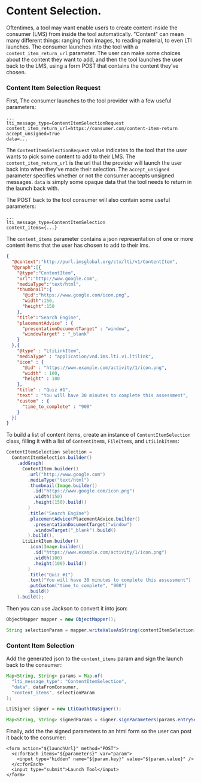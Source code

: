 
# Content Selection.  
  
Oftentimes, a tool may want enable users to create content inside the consumer (LMS) from inside the tool automatically. "Content" can mean many different things: ranging from images, to reading material, to even LTI launches. The consumer launches into the tool with a `content_item_return_url` parameter. The user can make some choices about the content they want to add, and then the tool launches the user back to the LMS, using a form POST that contains the content they've chosen.  
  
### Content Item Selection Request

First, The consumer launches to the tool provider with a few useful parameters:

```  
...
lti_message_type=ContentItemSelectionRequest
content_item_return_url=https://consumer.com/content-item-return
accept_unsigned=true
data=...
```

The `ContentItemSelectionRequest` value indicates to the tool that the user wants to pick some content to add to their LMS. The `content_item_return_url` is the url that the provider will launch the user back into when they've made their selection. The `accept_unsigned` parameter specifies whether or not the consumer accepts unsigned messages. `data` is simply some opaque data that the tool needs to return in the launch back with.

The POST back to the tool consumer will also contain some useful parameters: 
```
...
lti_message_type=ContentItemSelection
content_items={...}
```

The `content_items` parameter contains a json representation of one or more content items that the user has chosen to add to their lms.

```json
{
  "@context":"http://purl.imsglobal.org/ctx/lti/v1/ContentItem", 
  "@graph":[{
    "@type":"ContentItem",
    "url":"http://www.google.com",
	"mediaType":"text/html",
	"thumbnail":{
	  "@id":"https://www.google.com/icon.png",
	  "width":150,
	  "height":150
	},
    "title":"Search Engine",
    "placementAdvice" : {
      "presentationDocumentTarget" : "window",
      "windowTarget" : "_blank"
    }
  },{
    "@type" : "LtiLinkItem",
    "mediaType" : "application/vnd.ims.lti.v1.ltilink",
    "icon" : {
      "@id" : "https://www.example.com/activity/1/icon.png",
      "width" : 100,
      "height" : 100
    },
    "title" : "Quiz #1",
    "text" : "You will have 30 minutes to complete this assessment",
    "custom" : {
      "time_to_complete" : "900"
    }
  }]
}
```

To build a list of content items, create an instance of `ContentItemSelection` class, filling it with a list of `ContentItem`s, `FileItem`s, and `LtiLinkItems`:

```java
ContentItemSelection selection =
  ContentItemSelection.builder()
    .addGraph(
      ContentItem.builder()
        .url("http://www.google.com")
        .mediaType("text/html")
        .thumbnail(Image.builder()
          .id("https://www.google.com/icon.png")
          .width(150)
          .height(150).build()
        )
        .title("Search Engine")
        .placementAdvice(PlacementAdvice.builder()
          .presentationDocumentTarget("window")
          .windowTarget("_blank").build()
        ).build(),
      LtiLinkItem.builder()
        .icon(Image.builder()
          .id("https://www.example.com/activity/1/icon.png")
          .width(100)
          .height(100).build()
        )
        .title("Quiz #1")
        .text("You will have 30 minutes to complete this assessment")
        .putCustom("time_to_complete", "900")
        .build()
    ).build();
```

Then you can use Jackson to convert it into json:

```java
ObjectMapper mapper = new ObjectMapper();

String selectionParam = mapper.writeValueAsString(contentItemSelection);
```

### Content Item Selection

Add the generated json to the `content_items` param and sign the launch back to the consumer:
 
```java
Map<String, String> params = Map.of(
  "lti_message_type": "ContentItemSelection",
  "data", dataFromConsumer,
  "content_items", selectionParam
);

LtiSigner signer = new LtiOauth10aSigner();

Map<String, String> signedParams = signer.signParameters(params.entrySet(), key, secret, contentItemReturnUrl, "POST");
```

Finally, add the the signed parameters to an html form so the user can post it back to the consumer:
```
<form action="${launchUrl}" method="POST">
  <c:forEach items="${parameters}" var="param">
    <input type="hidden" name="${param.key}" value="${param.value}" />
  </c:forEach>
  <input type="submit">Launch Tool</input>
</form>
```
